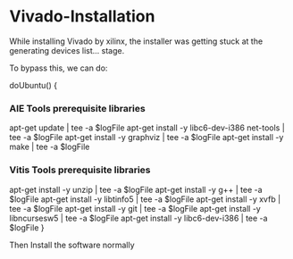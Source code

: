 # Vivado-Installation

While installing Vivado by xilinx, the installer was getting stuck at the generating devices list... stage.

To bypass this, we can do:

doUbuntu()
{
### AIE Tools prerequisite libraries
   apt-get update | tee -a $logFile 
   apt-get install -y libc6-dev-i386 net-tools | tee -a $logFile 
   apt-get install -y graphviz | tee -a $logFile 
   apt-get install -y make | tee -a $logFile 
### Vitis Tools prerequisite libraries
   apt-get install -y unzip | tee -a $logFile
   apt-get install -y g++ | tee -a $logFile
   apt-get install -y libtinfo5 | tee -a $logFile
   apt-get install -y xvfb | tee -a $logFile
   apt-get install -y git | tee -a $logFile
   apt-get install -y libncursesw5 | tee -a $logFile
   apt-get install -y libc6-dev-i386 | tee -a $logFile
}

Then Install the software normally
